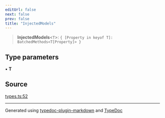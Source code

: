 ```yaml
---
editUrl: false
next: false
prev: false
title: "InjectedModels"
---
```


> **InjectedModels**\<`T`\>: `{ [Property in keyof T]: BatchedMethods<T[Property]> }`

## Type parameters

▪ **T**

## Source

[types.ts:52](https://github.com/dmdin/chord/blob/3033a5a/src/types.ts#L52)

***

Generated using [typedoc-plugin-markdown](https://www.npmjs.com/package/typedoc-plugin-markdown) and [TypeDoc](https://typedoc.org/)
